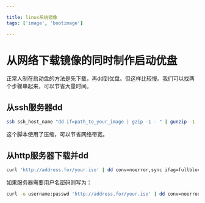 ```yaml
---

title: linux系统镜像
tags: ['image', 'bootimage']

---
```


# 从网络下载镜像的同时制作启动优盘

正常人制在启动盘的方法是先下载，再dd到优盘。但这样比较慢。我们可以找两个步骤串起来，可以节省大量时间。

## 从ssh服务器dd

```bash
ssh ssh_host_name "dd if=path_to_your_image | gzip -1 - " | gunzip -1 - | sudo dd iflag=fullblock of=/dev/sdd oflag=direct,sync status=progress bs=1M

```

这个脚本使用了压缩，可以节省网络带宽。

## 从http服务器下载并dd

```bash
curl 'http://address.for/your.iso' | dd conv=noerror,sync ifag=fullblock oflag=direct,sync bs=1M of=/dev/sdX
```

如果服务器需要用户名密码则写为：

```bash
curl -u username:passwd 'http://address.for/your.iso' | dd conv=noerror,sync ifag=fullblock oflag=direct,sync bs=1M of=/dev/sdX
```
